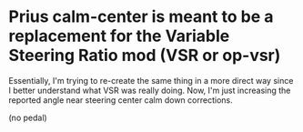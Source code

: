 Prius calm-center is meant to be a replacement for the Variable Steering Ratio mod (VSR or op-vsr)
======

Essentially, I'm trying to re-create the same thing in a more direct way since I better understand what VSR was really doing. Now, I'm just increasing the reported angle near steering center calm down corrections.

(no pedal)

